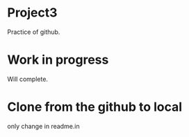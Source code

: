 # Project3
Practice of github.
# Work in progress
Will complete.
# Clone from the github to local 
only change in readme.in


